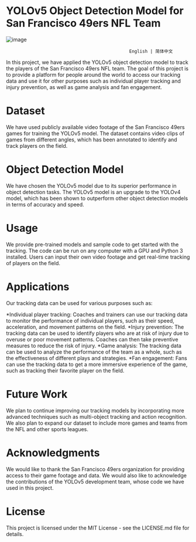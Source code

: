 # YOLOv5 Object Detection Model for San Francisco 49ers NFL Team


![image](https://user-images.githubusercontent.com/105885650/218123827-9b0d06e5-0047-4a55-a625-ac9a496cfc07.png)

                                                   English | 简体中文 
                                                   
In this project, we have applied the YOLOv5 object detection model to track the players of the San Francisco 49ers NFL team. The goal of this project is to provide a platform for people around the world to access our tracking data and use it for other purposes such as individual player tracking and injury prevention, as well as game analysis and fan engagement.

# Dataset
We have used publicly available video footage of the San Francisco 49ers games for training the YOLOv5 model. The dataset contains video clips of games from different angles, which has been annotated to identify and track players on the field.

# Object Detection Model
We have chosen the YOLOv5 model due to its superior performance in object detection tasks. The YOLOv5 model is an upgrade to the YOLOv4 model, which has been shown to outperform other object detection models in terms of accuracy and speed.

# Usage
We provide pre-trained models and sample code to get started with the tracking. The code can be run on any computer with a GPU and Python 3 installed. Users can input their own video footage and get real-time tracking of players on the field.

# Applications
Our tracking data can be used for various purposes such as:

*Individual player tracking: Coaches and trainers can use our tracking data to monitor the performance of individual players, such as their speed, acceleration, and movement patterns on the field.
*Injury prevention: The tracking data can be used to identify players who are at risk of injury due to overuse or poor movement patterns. Coaches can then take preventive measures to reduce the risk of injury.
*Game analysis: The tracking data can be used to analyze the performance of the team as a whole, such as the effectiveness of different plays and strategies.
*Fan engagement: Fans can use the tracking data to get a more immersive experience of the game, such as tracking their favorite player on the field.

# Future Work
We plan to continue improving our tracking models by incorporating more advanced techniques such as multi-object tracking and action recognition. We also plan to expand our dataset to include more games and teams from the NFL and other sports leagues.

# Acknowledgments
We would like to thank the San Francisco 49ers organization for providing access to their game footage and data. We would also like to acknowledge the contributions of the YOLOv5 development team, whose code we have used in this project.

# License
This project is licensed under the MIT License - see the LICENSE.md file for details.


